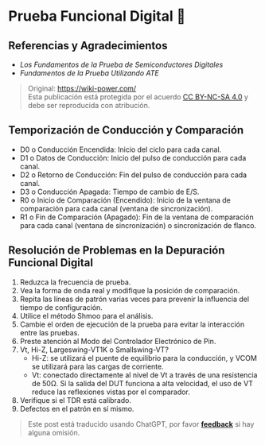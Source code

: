 # Prueba Funcional Digital 🚧

## Referencias y Agradecimientos

- _Los Fundamentos de la Prueba de Semiconductores Digitales_
- _Fundamentos de la Prueba Utilizando ATE_

> Original: <https://wiki-power.com/>  
> Esta publicación está protegida por el acuerdo [CC BY-NC-SA 4.0](https://creativecommons.org/licenses/by/4.0/deed.en) y debe ser reproducida con atribución.

## Temporización de Conducción y Comparación

- D0 o Conducción Encendida: Inicio del ciclo para cada canal.
- D1 o Datos de Conducción: Inicio del pulso de conducción para cada canal.
- D2 o Retorno de Conducción: Fin del pulso de conducción para cada canal.
- D3 o Conducción Apagada: Tiempo de cambio de E/S.
- R0 o Inicio de Comparación (Encendido): Inicio de la ventana de comparación para cada canal (ventana de sincronización).
- R1 o Fin de Comparación (Apagado): Fin de la ventana de comparación para cada canal (ventana de sincronización) o sincronización de flanco.

## Resolución de Problemas en la Depuración Funcional Digital

1. Reduzca la frecuencia de prueba.
2. Vea la forma de onda real y modifique la posición de comparación.
3. Repita las líneas de patrón varias veces para prevenir la influencia del tiempo de configuración.
4. Utilice el método Shmoo para el análisis.
5. Cambie el orden de ejecución de la prueba para evitar la interacción entre las pruebas.
6. Preste atención al Modo del Controlador Electrónico de Pin.
7. Vt, Hi-Z, Largeswing-VT1K o Smallswing-VT?
   - Hi-Z: se utilizará el puente de equilibrio para la conducción, y VCOM se utilizará para las cargas de corriente.
   - Vt: conectado directamente al nivel de Vt a través de una resistencia de 50Ω. Si la salida del DUT funciona a alta velocidad, el uso de VT reduce las reflexiones vistas por el comparador.
8. Verifique si el TDR está calibrado.
9. Defectos en el patrón en sí mismo.

> Este post está traducido usando ChatGPT, por favor [**feedback**](https://github.com/linyuxuanlin/Wiki_MkDocs/issues/new) si hay alguna omisión.